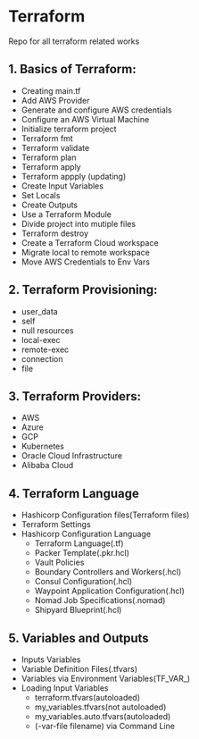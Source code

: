 # Terraform
Repo for all terraform related works

## 1. Basics of Terraform:
- Creating main.tf
- Add AWS Provider
- Generate and configure AWS credentials
- Configure an AWS Virtual Machine
- Initialize terraform project
- Terraform fmt
- Terraform validate
- Terraform plan
- Terraform apply
- Terraform appply (updating)
- Create Input Variables
- Set Locals
- Create Outputs
- Use a Terraform Module
- Divide project into mutiple files
- Terraform destroy
- Create a Terraform Cloud workspace
- Migrate local to remote workspace
- Move AWS Credentials to Env Vars

## 2. Terraform Provisioning:
- user_data
- self
- null resources
- local-exec
- remote-exec
- connection
- file

## 3. Terraform Providers:
- AWS
- Azure
- GCP
- Kubernetes
- Oracle Cloud Infrastructure
- Alibaba Cloud

## 4. Terraform Language
- Hashicorp Configuration files(Terraform files)
- Terraform Settings
- Hashicorp Configuration Language
    - Terraform Language(.tf)
    - Packer Template(.pkr.hcl)
    - Vault Policies
    - Boundary Controllers and Workers(.hcl)
    - Consul Configuration(.hcl)
    - Waypoint Application Configuration(.hcl)
    - Nomad Job Specifications(.nomad)
    - Shipyard Blueprint(.hcl)

## 5. Variables and Outputs
- Inputs Variables
- Variable Definition Files(.tfvars)
- Variables via Environment Variables(TF_VAR_<name>)
- Loading Input Variables
    - terraform.tfvars(autoloaded)
    - my_variables.tfvars(not autoloaded)
    - my_variables.auto.tfvars(autoloaded)
    - (-var-file filename) via Command Line
